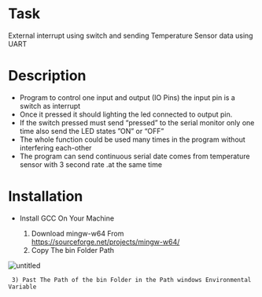 # Task
External interrupt using switch and sending Temperature Sensor data using UART

# Description

- Program to control one input and output (IO Pins) the input pin is a switch as interrupt 
- Once it pressed it should lighting the led connected to output pin.
- If the switch pressed must send “pressed” to the serial monitor only one time also send the LED states ”ON” or “OFF”
- The whole function could be used many times in the program without interfering each-other
- The program can send continuous serial date comes from temperature sensor with 3 second rate .at the same time


# Installation

 - Install GCC On Your Machine
 
     1) Download mingw-w64 From https://sourceforge.net/projects/mingw-w64/
     2) Copy The bin Folder Path
   
![untitled](https://user-images.githubusercontent.com/33217386/42107796-f21569c8-7bd8-11e8-9411-fcf6f9ed4007.png)

     3) Past The Path of the bin Folder in the Path windows Environmental Variable
